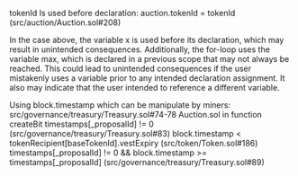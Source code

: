  tokenId Is used before declaration: auction.tokenId = tokenId (src/auction/Auction.sol#208)

In the case above, the variable x is used before its declaration, which may result in unintended consequences. Additionally, the for-loop uses the variable max, which is declared in a previous scope that may not always be reached. This could lead to unintended consequences if the user mistakenly uses a variable prior to any intended declaration assignment. It also may indicate that the user intended to reference a different variable.

Using block.timestamp which can be manipulate by miners:
src/governance/treasury/Treasury.sol#74-78
Auction.sol in function createBit
timestamps[_proposalId] != 0 (src/governance/treasury/Treasury.sol#83)
block.timestamp < tokenRecipient[baseTokenId].vestExpiry (src/token/Token.sol#186)
timestamps[_proposalId] != 0 && block.timestamp >= timestamps[_proposalId] (src/governance/treasury/Treasury.sol#89)